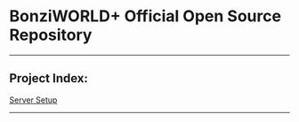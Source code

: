 # BonziWORLD+ Official Open Source Repository


<hr>

## Project Index:

<a href="SETUP.md">Server Setup</a>

<hr>
